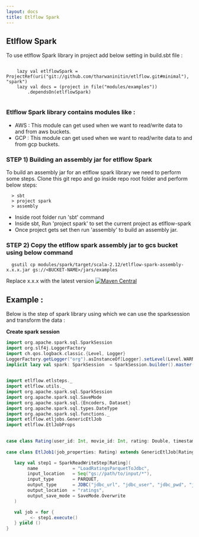 ```yaml
---
layout: docs
title: Etlflow Spark
---
```


## Etlflow Spark

To use etlflow Spark library in project add below setting in build.sbt file : 

```

    lazy val etlflowSpark = ProjectRef(uri("git://github.com/tharwaninitin/etlflow.git#minimal"), "spark")
    lazy val docs = (project in file("modules/examples"))
        .dependsOn(etlflowSpark)
         
```
### Etlflow Spark library contains modules like :
* AWS : This module can get used when we want to read/write data to and from aws buckets. 
* GCP : This module can get used when we want to read/write data to and from gcp buckets.

### STEP 1) Building an assembly jar for etlflow Spark
To build an assembly jar for an etlflow spark library we need to perform some steps. Clone this git repo and go inside repo root folder and perform below steps: 
       
         
      > sbt
      > project spark
      > assembly
      
* Inside root folder run 'sbt' command
* Inside sbt, Run 'project spark' to set the current project as etlflow-spark
* Once project gets set then run 'assembly' to build an assembly jar.       

### STEP 2) Copy the etlflow spark assembly jar to gcs bucket using below command
 
      gsutil cp modules/spark/target/scala-2.12/etlflow-spark-assembly-x.x.x.jar gs://<BUCKET-NAME>/jars/examples
      
Replace x.x.x with the latest version [![Maven Central](https://maven-badges.herokuapp.com/maven-central/com.github.tharwaninitin/etlflow-spark_2.12/badge.svg)](https://mvnrepository.com/artifact/com.github.tharwaninitin/etlflow-spark)
    
## Example : 

Below is the step of spark library using which we can use the sparksession and transform the data : 

**Create spark session**   

```scala mdoc
import org.apache.spark.sql.SparkSession
import org.slf4j.LoggerFactory
import ch.qos.logback.classic.{Level, Logger}
LoggerFactory.getLogger("org").asInstanceOf[Logger].setLevel(Level.WARN)
implicit lazy val spark: SparkSession  = SparkSession.builder().master("local[*]").getOrCreate()       

```
         
```scala mdoc
         
import etlflow.etlsteps._
import etlflow.utils._
import org.apache.spark.sql.SparkSession
import org.apache.spark.sql.SaveMode
import org.apache.spark.sql.{Encoders, Dataset}
import org.apache.spark.sql.types.DateType
import org.apache.spark.sql.functions._
import etlflow.etljobs.GenericEtlJob
import etlflow.EtlJobProps

         
case class Rating(user_id: Int, movie_id: Int, rating: Double, timestamp: Long) extends EtlJobProps
         
case class EtlJob1(job_properties: Rating) extends GenericEtlJob[Rating] {

   lazy val step1 = SparkReadWriteStep[Rating](
        name             = "LoadRatingsParquetToJdbc",
        input_location   = Seq("gs://path/to/input/*"),
        input_type       = PARQUET,
        output_type      = JDBC("jdbc_url", "jdbc_user", "jdbc_pwd", "jdbc_driver"),
        output_location  = "ratings",
        output_save_mode = SaveMode.Overwrite
   )

   val job = for {
       _ <- step1.execute()
   } yield ()
}
```